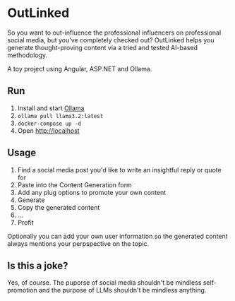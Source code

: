 # OutLinked

So you want to out-influence the professional influencers on professional social media, but you've completely checked out? OutLinked helps you generate thought-proving content via a tried and tested AI-based methodology.

A toy project using Angular, ASP.NET and Ollama.

## Run

1. Install and start [Ollama](https://ollama.com)
2. `ollama pull llama3.2:latest`
3. `docker-compose up -d`
4. Open [http://localhost](http://localhost)

## Usage

1. Find a social media post you'd like to write an insightful reply or quote for
2. Paste into the Content Generation form
3. Add any plug options to promote your own content
4. Generate
5. Copy the generated content
6. ...
7. Profit

Optionally you can add your own user information so the generated content always mentions your perpspective on the topic.

## Is this a joke?

Yes, of course. The puporse of social media shouldn't be mindless self-promotion and the purpose of LLMs shouldn't be mindless anything.
